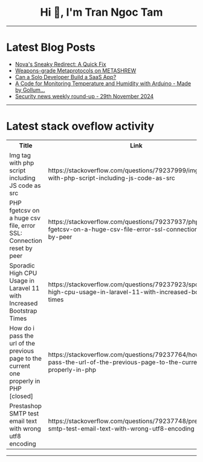 <h1 align="center">Hi 👋, I'm Tran Ngoc Tam</h1>

---

# Latest Blog Posts 
<!-- BLOG-POST-LIST:START -->
- [Nova&#39;s Sneaky Redirect: A Quick Fix](https://dev.to/helfull/novas-sneaky-redirect-a-quick-fix-e6k)
- [Weapons-grade Metaprotocols on METASHREW](https://dev.to/kungfuflex/weapons-grade-metaprotocols-on-metashrew-262k)
- [Can a Solo Developer Build a SaaS App?](https://dev.to/thealgorithm/can-a-solo-developer-build-a-saas-app-28gm)
- [A Code for Monitoring Temperature and Humidity with Arduino - Made by Gollum...](https://dev.to/mypreciouscode/a-code-for-monitoring-temperature-and-humidity-with-arduino-made-by-gollum-5925)
- [Security news weekly round-up - 29th November 2024](https://dev.to/ziizium/security-news-weekly-round-up-29th-november-2024-15fm)
<!-- BLOG-POST-LIST:END -->

---

# Latest stack oveflow activity
<table>
  <tr><th>Title</th><th>Link</th></tr>
  <!-- STACKOVERFLOW:START --><tr><td>Img tag with php script including JS code as src</td><td>https://stackoverflow.com/questions/79237999/img-tag-with-php-script-including-js-code-as-src</td></tr><tr><td>PHP fgetcsv on a huge csv file, error SSL: Connection reset by peer</td><td>https://stackoverflow.com/questions/79237937/php-fgetcsv-on-a-huge-csv-file-error-ssl-connection-reset-by-peer</td></tr><tr><td>Sporadic High CPU Usage in Laravel 11 with Increased Bootstrap Times</td><td>https://stackoverflow.com/questions/79237923/sporadic-high-cpu-usage-in-laravel-11-with-increased-bootstrap-times</td></tr><tr><td>How do i pass the url of the previous page to the current one properly in PHP [closed]</td><td>https://stackoverflow.com/questions/79237764/how-do-i-pass-the-url-of-the-previous-page-to-the-current-one-properly-in-php</td></tr><tr><td>Prestashop SMTP test email text with wrong utf8 encoding</td><td>https://stackoverflow.com/questions/79237748/prestashop-smtp-test-email-text-with-wrong-utf8-encoding</td></tr><!-- STACKOVERFLOW:END -->
</table>

---


